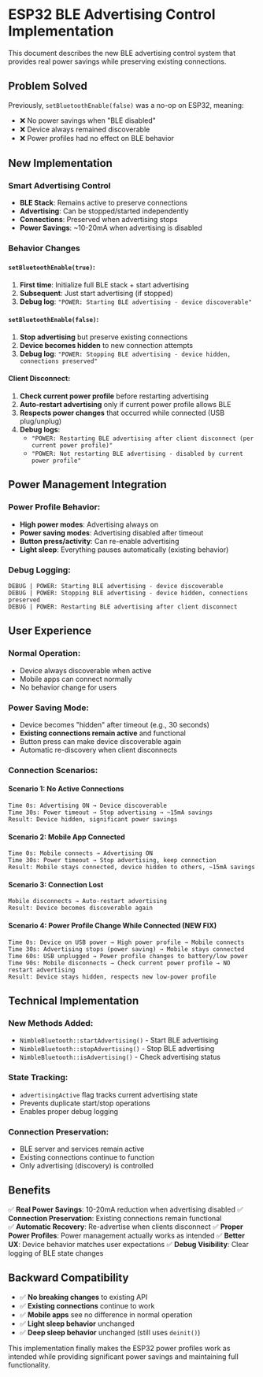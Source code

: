 # ESP32 BLE Advertising Control Implementation

This document describes the new BLE advertising control system that provides real power savings while preserving existing connections.

## Problem Solved

Previously, `setBluetoothEnable(false)` was a no-op on ESP32, meaning:
- ❌ No power savings when "BLE disabled" 
- ❌ Device always remained discoverable
- ❌ Power profiles had no effect on BLE behavior

## New Implementation

### Smart Advertising Control
- **BLE Stack**: Remains active to preserve connections
- **Advertising**: Can be stopped/started independently
- **Connections**: Preserved when advertising stops
- **Power Savings**: ~10-20mA when advertising is disabled

### Behavior Changes

#### `setBluetoothEnable(true)`:
1. **First time**: Initialize full BLE stack + start advertising
2. **Subsequent**: Just start advertising (if stopped)
3. **Debug log**: `"POWER: Starting BLE advertising - device discoverable"`

#### `setBluetoothEnable(false)`:
1. **Stop advertising** but preserve existing connections
2. **Device becomes hidden** to new connection attempts
3. **Debug log**: `"POWER: Stopping BLE advertising - device hidden, connections preserved"`

#### **Client Disconnect**:
1. **Check current power profile** before restarting advertising
2. **Auto-restart advertising** only if current power profile allows BLE
3. **Respects power changes** that occurred while connected (USB plug/unplug)
4. **Debug logs**: 
   - `"POWER: Restarting BLE advertising after client disconnect (per current power profile)"`
   - `"POWER: Not restarting BLE advertising - disabled by current power profile"`

## Power Management Integration

### Power Profile Behavior:
- **High power modes**: Advertising always on
- **Power saving modes**: Advertising disabled after timeout
- **Button press/activity**: Can re-enable advertising
- **Light sleep**: Everything pauses automatically (existing behavior)

### Debug Logging:
```
DEBUG | POWER: Starting BLE advertising - device discoverable
DEBUG | POWER: Stopping BLE advertising - device hidden, connections preserved  
DEBUG | POWER: Restarting BLE advertising after client disconnect
```

## User Experience

### Normal Operation:
- Device always discoverable when active
- Mobile apps can connect normally
- No behavior change for users

### Power Saving Mode:
- Device becomes "hidden" after timeout (e.g., 30 seconds)
- **Existing connections remain active** and functional
- Button press can make device discoverable again
- Automatic re-discovery when client disconnects

### Connection Scenarios:

#### Scenario 1: No Active Connections
```
Time 0s: Advertising ON → Device discoverable
Time 30s: Power timeout → Stop advertising → ~15mA savings
Result: Device hidden, significant power savings
```

#### Scenario 2: Mobile App Connected  
```
Time 0s: Mobile connects → Advertising ON
Time 30s: Power timeout → Stop advertising, keep connection
Result: Mobile stays connected, device hidden to others, ~15mA savings
```

#### Scenario 3: Connection Lost
```
Mobile disconnects → Auto-restart advertising
Result: Device becomes discoverable again
```

#### Scenario 4: Power Profile Change While Connected (NEW FIX)
```
Time 0s: Device on USB power → High power profile → Mobile connects
Time 30s: Advertising stops (power saving) → Mobile stays connected
Time 60s: USB unplugged → Power profile changes to battery/low power
Time 90s: Mobile disconnects → Check current power profile → NO restart advertising
Result: Device stays hidden, respects new low-power profile
```

## Technical Implementation

### New Methods Added:
- `NimbleBluetooth::startAdvertising()` - Start BLE advertising
- `NimbleBluetooth::stopAdvertising()` - Stop BLE advertising  
- `NimbleBluetooth::isAdvertising()` - Check advertising status

### State Tracking:
- `advertisingActive` flag tracks current advertising state
- Prevents duplicate start/stop operations
- Enables proper debug logging

### Connection Preservation:
- BLE server and services remain active
- Existing connections continue to function
- Only advertising (discovery) is controlled

## Benefits

✅ **Real Power Savings**: 10-20mA reduction when advertising disabled
✅ **Connection Preservation**: Existing connections remain functional  
✅ **Automatic Recovery**: Re-advertise when clients disconnect
✅ **Proper Power Profiles**: Power management actually works as intended
✅ **Better UX**: Device behavior matches user expectations
✅ **Debug Visibility**: Clear logging of BLE state changes

## Backward Compatibility

- ✅ **No breaking changes** to existing API
- ✅ **Existing connections** continue to work
- ✅ **Mobile apps** see no difference in normal operation
- ✅ **Light sleep behavior** unchanged
- ✅ **Deep sleep behavior** unchanged (still uses `deinit()`)

This implementation finally makes the ESP32 power profiles work as intended while providing significant power savings and maintaining full functionality.
